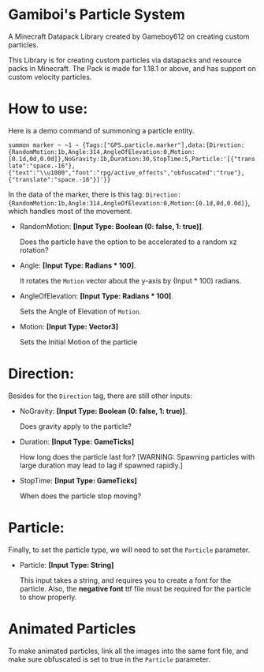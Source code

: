 # Gamiboi's Particle System
A Minecraft Datapack Library created by Gameboy612 on creating custom particles.

This Library is for creating custom particles via datapacks and resource packs in Minecraft. The Pack is made for 1.18.1 or above, and has support on custom velocity particles.



# How to use:
Here is a demo command of summoning a particle entity.

```summon marker ~ ~1 ~ {Tags:["GPS.particle.marker"],data:{Direction:{RandomMotion:1b,Angle:314,AngleOfElevation:0,Motion:[0.1d,0d,0.0d]},NoGravity:1b,Duration:30,StopTime:5,Particle:'[{"translate":"space.-16"},{"text":"\\u1000","font":"rpg/active_effects","obfuscated":"true"},{"translate":"space.-16"}]'}}```

In the data of the marker, there is this tag: `Direction:{RandomMotion:1b,Angle:314,AngleOfElevation:0,Motion:[0.1d,0d,0.0d]}`, which handles most of the movement.

- RandomMotion: **[Input Type: Boolean (0: false, 1: true)]**.

    Does the particle have the option to be accelerated to a random xz rotation?

- Angle: **[Input Type: Radians \* 100]**.

    It rotates the `Motion` vector about the y-axis by (Input * 100) radians.

- AngleOfElevation: **[Input Type: Radians \* 100]**.

    Sets the Angle of Elevation of `Motion`.

- Motion: **[Input Type: Vector3]**

    Sets the Initial Motion of the particle


# Direction:
Besides for the `Direction` tag, there are still other inputs:
- NoGravity: **[Input Type: Boolean (0: false, 1: true)]**.

    Does gravity apply to the particle?

- Duration: **[Input Type: GameTicks]**

    How long does the particle last for?
    [WARNING: Spawning particles with large duration may lead to lag if spawned rapidly.]

- StopTime: **[Input Type: GameTicks]**

    When does the particle stop moving?


# Particle:
Finally, to set the particle type, we will need to set the `Particle` parameter.
- Particle: **[Input Type: String]**

    This input takes a string, and requires you to create a font for the particle.
    Also, the **negative font** ttf file must be required for the particle to show properly.


# Animated Particles
To make animated particles, link all the images into the same font file, and make sure obfuscated is set to true in the `Particle` parameter.
